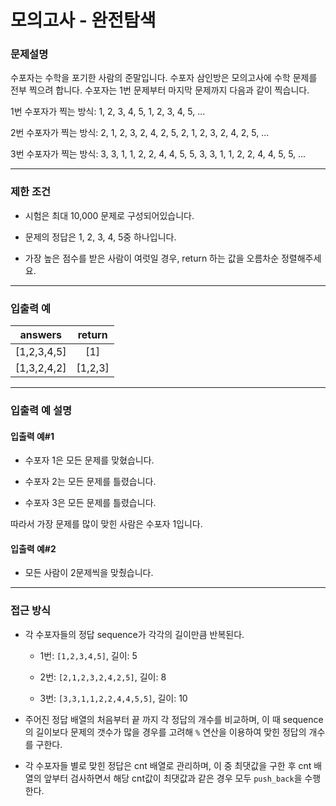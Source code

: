 # 모의고사 - 완전탐색
### 문제설명
수포자는 수학을 포기한 사람의 준말입니다. 수포자 삼인방은 모의고사에 수학 문제를 전부 찍으려 합니다. 수포자는 1번 문제부터 마지막 문제까지 다음과 같이 찍습니다.

1번 수포자가 찍는 방식: 1, 2, 3, 4, 5, 1, 2, 3, 4, 5, ...

2번 수포자가 찍는 방식: 2, 1, 2, 3, 2, 4, 2, 5, 2, 1, 2, 3, 2, 4, 2, 5, ...

3번 수포자가 찍는 방식: 3, 3, 1, 1, 2, 2, 4, 4, 5, 5, 3, 3, 1, 1, 2, 2, 4, 4, 5, 5, ...

---

### 제한 조건

  - 시험은 최대 10,000 문제로 구성되어있습니다.

  - 문제의 정답은 1, 2, 3, 4, 5중 하나입니다.

  - 가장 높은 점수를 받은 사람이 여럿일 경우, return 하는 값을 오름차순 정렬해주세요.

---

### 입출력 예

|   answers   | return  |
| :---------: | :-----: |
| [1,2,3,4,5] |   [1]   |
| [1,3,2,4,2] | [1,2,3] |

---

### 입출력 예 설명

#### 입출력 예#1

  - 수포자 1은 모든 문제를 맞혔습니다.

  - 수포자 2는 모든 문제를 틀렸습니다.

  - 수포자 3은 모든 문제를 틀렸습니다.

따라서 가장 문제를 많이 맞힌 사람은 수포자 1입니다.

#### 입출력 예#2

  - 모든 사람이 2문제씩을 맞췄습니다.

---

### 접근 방식

  - 각 수포자들의 정답 sequence가 각각의 길이만큼 반복된다.

    - 1번: `[1,2,3,4,5]`, 길이: 5

    - 2번: `[2,1,2,3,2,4,2,5]`, 길이: 8

    - 3번: `[3,3,1,1,2,2,4,4,5,5]`, 길이: 10

  - 주어진 정답 배열의 처음부터 끝 까지 각 정답의 개수를 비교하며, 이 때 sequence의 길이보다 문제의 갯수가 많을 경우를 고려해 `%` 연산을 이용하여 맞힌 정답의 개수를 구한다.

  - 각 수포자들 별로 맞힌 정답은 cnt 배열로 관리하며, 이 중 최댓값을 구한 후 cnt 배열의 앞부터 검사하면서 해당 cnt값이 최댓값과 같은 경우 모두 `push_back`을 수행한다.
